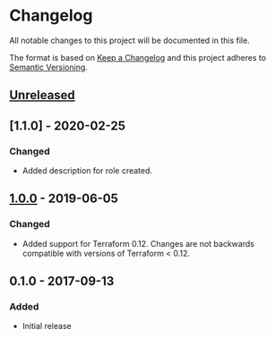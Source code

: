 # Changelog
All notable changes to this project will be documented in this file.

The format is based on [Keep a Changelog](http://keepachangelog.com/en/1.0.0/)
and this project adheres to [Semantic Versioning](http://semver.org/spec/v2.0.0.html).

## [Unreleased]

## [1.1.0] - 2020-02-25
### Changed
- Added description for role created.

## [1.0.0] - 2019-06-05
### Changed
- Added support for Terraform 0.12. Changes are not backwards compatible with versions of Terraform &lt; 0.12.

## 0.1.0 - 2017-09-13
### Added
- Initial release

[unreleased]: https://github.com/:azavea/terraform-aws-cross-account-role/compare/v1.0.0...HEAD
[1.0.0]: https://github.com/:azavea/terraform-aws-cross-account-role/compare/v0.1.0...v1.0.0
